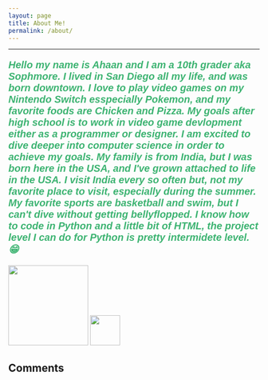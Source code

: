 ```yaml
---
layout: page
title: About Me!
permalink: /about/
---
```


<html>
<body>


---
<p style="font-size:100%; color: MediumSeaGreen; font: italic bold 20px Arial, sans-serif;"> Hello my name is Ahaan and I am a 10th grader aka Sophmore. I lived in San Diego all my life, and was born downtown. I love to play video games on my Nintendo Switch esspecially Pokemon, and my favorite foods are Chicken and Pizza. My goals after high school is to work in video game devlopment either as a programmer or designer. I am excited to dive deeper into computer science in order to achieve my goals. My family is from India, but I was born here in the USA, and I've grown attached to life in the USA. I visit India every so often but, not my favorite place to visit, especially during the summer. My favorite sports are basketball and swim, but I can't dive without getting bellyflopped. I know how to code in Python and a little bit of HTML, the project level I can do for Python is pretty intermidete level.   &#128513; </p>



<img src="{{site.baseurl}}/images/IMG_9146.jpg" height="160">
<img src="{{site.baseurl}}/images/india.png" height="60" title="Home" alt="">

<h2>Comments</h2>
<script src="https://utteranc.es/client.js"
        repo="Av1922798/Ahaan_2025"
        issue-term="pathname"
        theme="github-light"
        crossorigin="anonymous"
        async>
</script>


</body>
</html>

